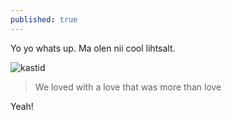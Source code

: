 ```yaml
---
published: true
---
```

Yo yo whats up. Ma olen nii cool lihtsalt.

![kastid]({{site.baseurl}}/images/IMG_20160420_083039.jpg)

> We loved with a love that was more than love





Yeah!
